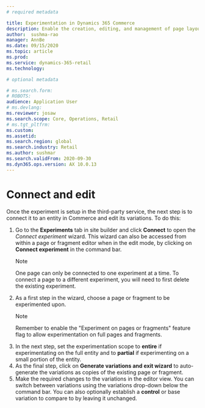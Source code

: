 ```yaml
---
# required metadata

title: Experimentation in Dynamics 365 Commerce
description: Enable the creation, editing, and management of page layout and content treatments in site builder. End-to-end experimentation support will be enabled for e-commerce pages, as well as entities within a page.
author:  sushma-rao 
manager: AnnBe
ms.date: 09/15/2020
ms.topic: article
ms.prod: 
ms.service: dynamics-365-retail
ms.technology: 

# optional metadata

# ms.search.form: 
# ROBOTS: 
audience: Application User
# ms.devlang: 
ms.reviewer: josaw
ms.search.scope: Core, Operations, Retail
# ms.tgt_pltfrm: 
ms.custom: 
ms.assetid: 
ms.search.region: global
ms.search.industry: Retail
ms.author: sushmar
ms.search.validFrom: 2020-09-30
ms.dyn365.ops.version: AX 10.0.13
---
```


# Connect and edit
Once the experiment is setup in the third-party service, the next step is to connect it to an entity in Commerce and edit its variations. To do this:
1. Go to the **Experiments** tab in site builder and click **Connect** to open the *Connect experiment* wizard. This wizard can also be accessed from within a page or fragment editor when in the edit mode, by clicking on **Connect experiment** in the command bar.
    > [!NOTE]
    > One page can only be connected to one experiment at a time. To connect a page to a different experiment, you will need to first delete the existing experiment.
1. As a first step in the wizard, choose a page or fragment to be experimented upon.
    > [!NOTE]
    > Remember to enable the "Experiment on pages or fragments" feature flag to allow experimentation on full pages and fragments. 
1. In the next step, set the experimentation scope to **entire** if experimentating on the full entity and to **partial** if experimenting on a small portion of the entity.
1. As the final step, click on **Generate variations and exit wizard** to auto-generate the variations as copies of the existing page or fragment. 
1. Make the required changes to the variations in the editor view. You can switch between variations using the variations drop-down below the command bar. You can also optionally establish a **control** or base variation to compare to by leaving it unchanged.
